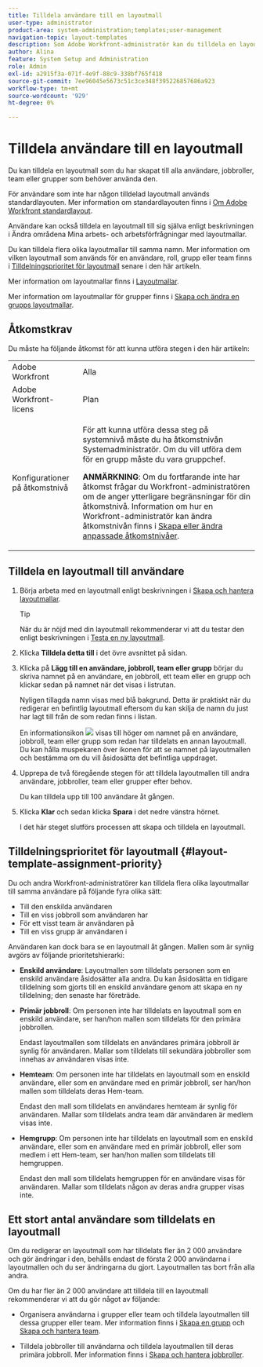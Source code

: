 ```yaml
---
title: Tilldela användare till en layoutmall
user-type: administrator
product-area: system-administration;templates;user-management
navigation-topic: layout-templates
description: Som Adobe Workfront-administratör kan du tilldela en layoutmall som du har skapat till användare, jobbroller, team eller grupper som behöver använda den.
author: Alina
feature: System Setup and Administration
role: Admin
exl-id: a2915f3a-071f-4e9f-88c9-338bf765f418
source-git-commit: 7ee96045e5673c51c3ce348f395226857686a923
workflow-type: tm+mt
source-wordcount: '929'
ht-degree: 0%

---
```


# Tilldela användare till en layoutmall

Du kan tilldela en layoutmall som du har skapat till alla användare, jobbroller, team eller grupper som behöver använda den.

För användare som inte har någon tilldelad layoutmall används standardlayouten. Mer information om standardlayouten finns i [Om Adobe Workfront standardlayout](../../../administration-and-setup/customize-workfront/use-layout-templates/about-the-default-wf-layout.md).

Användare kan också tilldela en layoutmall till sig själva enligt beskrivningen i Ändra områdena Mina arbets- och arbetsförfrågningar med layoutmallar.

Du kan tilldela flera olika layoutmallar till samma namn. Mer information om vilken layoutmall som används för en användare, roll, grupp eller team finns i [Tilldelningsprioritet för layoutmall](#layout-template-assignment-priority) senare i den här artikeln.

Mer information om layoutmallar finns i [Layoutmallar](../../../administration-and-setup/customize-workfront/use-layout-templates/use-layout-templates-customize-ui.md).

Mer information om layoutmallar för grupper finns i [Skapa och ändra en grupps layoutmallar](../../../administration-and-setup/manage-groups/work-with-group-objects/create-and-modify-a-groups-layout-templates.md).

## Åtkomstkrav

Du måste ha följande åtkomst för att kunna utföra stegen i den här artikeln:

<table style="table-layout:auto"> 
 <col> 
 <col> 
 <tbody> 
  <tr> 
   <td role="rowheader">Adobe Workfront</td> 
   <td>Alla</td> 
  </tr> 
  <tr> 
   <td role="rowheader">Adobe Workfront-licens</td> 
   <td>Plan</td> 
  </tr> 
  <tr> 
   <td role="rowheader">Konfigurationer på åtkomstnivå</td> 
   <td> <p>För att kunna utföra dessa steg på systemnivå måste du ha åtkomstnivån Systemadministratör.
Om du vill utföra dem för en grupp måste du vara gruppchef.</p> <p><b>ANMÄRKNING</b>: Om du fortfarande inte har åtkomst frågar du Workfront-administratören om de anger ytterligare begränsningar för din åtkomstnivå. Information om hur en Workfront-administratör kan ändra åtkomstnivån finns i <a href="../../../administration-and-setup/add-users/configure-and-grant-access/create-modify-access-levels.md" class="MCXref xref">Skapa eller ändra anpassade åtkomstnivåer</a>.</p> </td> 
  </tr> 
 </tbody> 
</table>

## Tilldela en layoutmall till användare

1. Börja arbeta med en layoutmall enligt beskrivningen i [Skapa och hantera layoutmallar](../../../administration-and-setup/customize-workfront/use-layout-templates/create-and-manage-layout-templates.md).

   >[!TIP]
   >
   >När du är nöjd med din layoutmall rekommenderar vi att du testar den enligt beskrivningen i [Testa en ny layoutmall](../../../administration-and-setup/customize-workfront/use-layout-templates/test-a-layout-template.md).

1. Klicka **Tilldela detta till** i det övre avsnittet på sidan.
1. Klicka på **Lägg till en användare, jobbroll, team eller grupp** börjar du skriva namnet på en användare, en jobbroll, ett team eller en grupp och klickar sedan på namnet när det visas i listrutan.

   Nyligen tillagda namn visas med blå bakgrund. Detta är praktiskt när du redigerar en befintlig layoutmall eftersom du kan skilja de namn du just har lagt till från de som redan finns i listan.

   En informationsikon ![](assets/info-icon.png) visas till höger om namnet på en användare, jobbroll, team eller grupp som redan har tilldelats en annan layoutmall. Du kan hålla muspekaren över ikonen för att se namnet på layoutmallen och bestämma om du vill åsidosätta det befintliga uppdraget.

1. Upprepa de två föregående stegen för att tilldela layoutmallen till andra användare, jobbroller, team eller grupper efter behov.

   Du kan tilldela upp till 100 användare åt gången.

1. Klicka **Klar** och sedan klicka **Spara** i det nedre vänstra hörnet.

   I det här steget slutförs processen att skapa och tilldela en layoutmall.

## Tilldelningsprioritet för layoutmall {#layout-template-assignment-priority}

Du och andra Workfront-administratörer kan tilldela flera olika layoutmallar till samma användare på följande fyra olika sätt:

* Till den enskilda användaren
* Till en viss jobbroll som användaren har
* För ett visst team är användaren på
* Till en viss grupp är användaren i

Användaren kan dock bara se en layoutmall åt gången. Mallen som är synlig avgörs av följande prioritetshierarki:

* **Enskild användare**: Layoutmallen som tilldelats personen som en enskild användare åsidosätter alla andra. Du kan åsidosätta en tidigare tilldelning som gjorts till en enskild användare genom att skapa en ny tilldelning; den senaste har företräde.
* **Primär jobbroll**: Om personen inte har tilldelats en layoutmall som en enskild användare, ser han/hon mallen som tilldelats för den primära jobbrollen.

  Endast layoutmallen som tilldelats en användares primära jobbroll är synlig för användaren. Mallar som tilldelats till sekundära jobbroller som innehas av användaren visas inte.

* **Hemteam**: Om personen inte har tilldelats en layoutmall som en enskild användare, eller som en användare med en primär jobbroll, ser han/hon mallen som tilldelats deras Hem-team.

  Endast den mall som tilldelats en användares hemteam är synlig för användaren. Mallar som tilldelats andra team där användaren är medlem visas inte.

* **Hemgrupp**: Om personen inte har tilldelats en layoutmall som en enskild användare, eller som en användare med en primär jobbroll, eller som medlem i ett Hem-team, ser han/hon mallen som tilldelats till hemgruppen.

  Endast den mall som tilldelats hemgruppen för en användare visas för användaren. Mallar som tilldelats någon av deras andra grupper visas inte.

## Ett stort antal användare som tilldelats en layoutmall

Om du redigerar en layoutmall som har tilldelats fler än 2 000 användare och gör ändringar i den, behålls endast de första 2 000 användarna i layoutmallen och du ser ändringarna du gjort. Layoutmallen tas bort från alla andra.

Om du har fler än 2 000 användare att tilldela till en layoutmall rekommenderar vi att du gör något av följande:

* Organisera användarna i grupper eller team och tilldela layoutmallen till dessa grupper eller team. Mer information finns i [Skapa en grupp](../../../administration-and-setup/manage-groups/create-and-manage-groups/create-a-group.md) och [Skapa och hantera team](../../../people-teams-and-groups/create-and-manage-teams/create-and-mange-teams.md).

* Tilldela jobbroller till användarna och tilldela layoutmallen till deras primära jobbroll. Mer information finns i [Skapa och hantera jobbroller](../../../administration-and-setup/set-up-workfront/organizational-setup/create-manage-job-roles.md).
